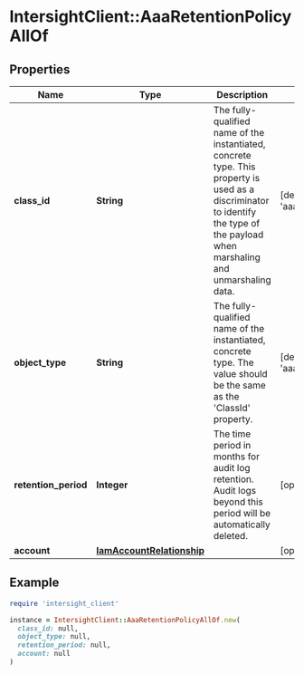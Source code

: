 # IntersightClient::AaaRetentionPolicyAllOf

## Properties

| Name | Type | Description | Notes |
| ---- | ---- | ----------- | ----- |
| **class_id** | **String** | The fully-qualified name of the instantiated, concrete type. This property is used as a discriminator to identify the type of the payload when marshaling and unmarshaling data. | [default to &#39;aaa.RetentionPolicy&#39;] |
| **object_type** | **String** | The fully-qualified name of the instantiated, concrete type. The value should be the same as the &#39;ClassId&#39; property. | [default to &#39;aaa.RetentionPolicy&#39;] |
| **retention_period** | **Integer** | The time period in months for audit log retention. Audit logs beyond this period will be automatically deleted. | [optional] |
| **account** | [**IamAccountRelationship**](IamAccountRelationship.md) |  | [optional] |

## Example

```ruby
require 'intersight_client'

instance = IntersightClient::AaaRetentionPolicyAllOf.new(
  class_id: null,
  object_type: null,
  retention_period: null,
  account: null
)
```

